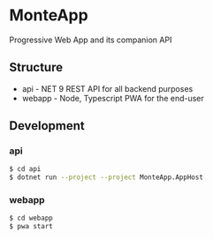 # MonteApp
Progressive Web App and its companion API

## Structure
- api - NET 9 REST API for all backend purposes
- webapp - Node, Typescript PWA for the end-user

## Development
### api
```bash
$ cd api
$ dotnet run --project --project MonteApp.AppHost
```

### webapp
```bash
$ cd webapp
$ pwa start
```